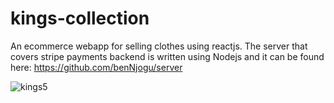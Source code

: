 # kings-collection

An ecommerce webapp for selling clothes using reactjs.
The server that covers stripe payments backend is written using Nodejs and it can be found here:
  https://github.com/benNjogu/server

![kings5](https://user-images.githubusercontent.com/60463836/226292425-8ee451e4-a555-4929-ae07-565fd6fff243.png)
